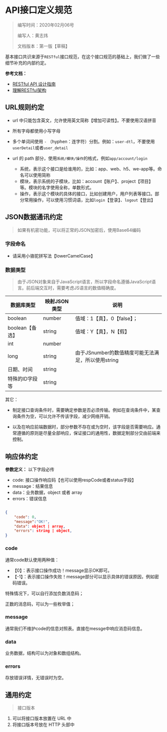 # API接口定义规范

> 编写时间：2020年02月06号
>
> 编写人：黄志炜
>
> 文档版本：第一版【草稿】

基本接口共识来源于`RESTful`接口规范，在这个接口规范的基础上，我们做了一些细节补充的内部约定。

**参考文档：**

- [RESTful API 设计指南](http://www.ruanyifeng.com/blog/2014/05/restful_api.html)
- [理解RESTful架构](http://www.ruanyifeng.com/blog/2011/09/restful.html)

## URL规则约定

- url 中只能包含英文，允许使用英文简称【增加可读性】。不要使用汉语拼音
- 所有字母都使用小写字母
- 多个单词间使用 `-` （hyphen：连字符）分割。例如：`user-dtl`，不要使用`userDetail`或者`user_detail`

- url 的 path 部分，使用`系统/模块/操作`的格式，例如`app/account/login`
  - 系统，表示这个接口是给谁用的，比如：app、web、h5、we-app等。命名可以使用简称
  - 模块，表示系统的子模块，比如：account【账户】、project【项目】等。模块的名字使用全称，单数形式。
  - 操作，表示这个模块的具体的接口，比如创建用户，用户列表等接口。部分常用操作，可以使用习惯词语，比如`login`【登录】、`logout`【登出】

## JSON数据通讯约定

> 如果有机密功能，可以将正常的JSON加密后，使用Base64编码

### 字段命名

- 请采用小骆驼拼写法【lowerCamelCase】


### 数据类型

>  由于JSON对象来自于JavaScript语言，所以字段命名遵循JavaScript语言。前后端交互时，需要考虑JS语言的数值精确度。

| 数据库类型      | 映射JSON类型 | 说明                                               |
| --------------- | ------------ | -------------------------------------------------- |
| boolean         | number       | 值域：1【真】，0【false】；                        |
| boolean【备选】 | string       | 值域：Y【真】，N【假】                             |
| int             | number       |                                                    |
| long            | string       | 由于JSnumber的数值精度可能无法满足，所以使用string |
| 日期、时间      | string       |                                                    |
| 特殊的ID字段等  | string       |                                                    |

其它：

- 制定接口查询条件时，需要确定参数是否必须传输。例如在查询条件中，某查询条件为空，可以允许不传该字段，减少网络开销。


- 以及在响应前端数据时，部分参数不存在或为空时，该字段是否需要响应。通常遵循的原则是尽量全部响应，保证接口的通用性，数据定制部分交由前端来控制。


## 响应体约定

**参数定义：** 以下字段必传

- code: 接口操作响应码【也可以使用respCode或者status字段】
- message：结果信息
- data：业务数据，object 或者 array
- errors：错误信息

```JSON

{
    "code": 0,
    "message":"OK!",
    "data": object | array, 
    "errors": string | object,
}

```

### code

通常code默认使用两种值：

- 【0】：表示接口操作成功！message显示OK即可。
- 【-1】：表示接口操作失败！message部分可以显示具体的错误原因，例如密码错误。

特殊情况下，可以自行添加负数消息码；

正数的消息码，可以为一些枚举值；

### message

通常我们不维护code的信息对照表。直接在messge中响应消息码信息。

### data

业务数据，结构可以为对象和数组结构。

### errors

存放错误详情，无错误时为空。



## 通用约定

> 接口版本

1. 可以将接口版本放置在 URL 中
2. 将接口版本号放在 HTTP 头部中

> 





